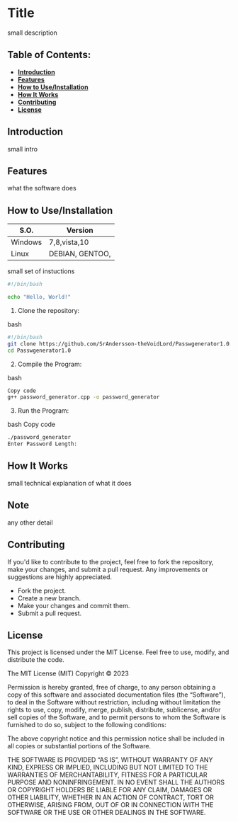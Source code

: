 # Title

small description




## Table of Contents:

- [**Introduction**](#introduction)
- [**Features**](#features)
- [**How to Use/Installation**](#how-to-useinstallation)
- [**How It Works**](#how-it-works)
- [**Contributing**](#contributing)
- [**License**](#license)

## Introduction
small intro

## Features
what the software does

## How to Use/Installation

 | S.O.  | Version |
 | ----- | --- |
 | Windows  | 7,8,vista,10  |
 | Linux | DEBIAN, GENTOO,  |

small set of instuctions

```bash
#!/bin/bash

echo "Hello, World!"
```

1) Clone the repository:

bash
```bash
#!/bin/bash
git clone https://github.com/SrAndersson-theVoidLord/Passwgenerator1.0.git
cd Passwgenerator1.0

```
2) Compile the Program:

bash
```bash
Copy code
g++ password_generator.cpp -o password_generator
```

3) Run the Program:

bash
Copy code
```bash
./password_generator
Enter Password Length:
```


## How It Works
small technical explanation of what it does 

## Note
 any other detail

## Contributing

If you'd like to contribute to the project, feel free to fork the repository, make your changes, and submit a pull request. Any improvements or suggestions are highly appreciated.

-   Fork the project.
-   Create a new branch.
-   Make your changes and commit them.
-   Submit a pull request.

## License
This project is licensed under the MIT License. Feel free to use, modify, and distribute the code.

The MIT License (MIT)
Copyright © 2023 <copyright holders>

Permission is hereby granted, free of charge, to any person obtaining a copy of this software and associated documentation files (the “Software”), to deal in the Software without restriction, including without limitation the rights to use, copy, modify, merge, publish, distribute, sublicense, and/or sell copies of the Software, and to permit persons to whom the Software is furnished to do so, subject to the following conditions:

The above copyright notice and this permission notice shall be included in all copies or substantial portions of the Software.

THE SOFTWARE IS PROVIDED “AS IS”, WITHOUT WARRANTY OF ANY KIND, EXPRESS OR IMPLIED, INCLUDING BUT NOT LIMITED TO THE WARRANTIES OF MERCHANTABILITY, FITNESS FOR A PARTICULAR PURPOSE AND NONINFRINGEMENT. IN NO EVENT SHALL THE AUTHORS OR COPYRIGHT HOLDERS BE LIABLE FOR ANY CLAIM, DAMAGES OR OTHER LIABILITY, WHETHER IN AN ACTION OF CONTRACT, TORT OR OTHERWISE, ARISING FROM, OUT OF OR IN CONNECTION WITH THE SOFTWARE OR THE USE OR OTHER DEALINGS IN THE SOFTWARE.


